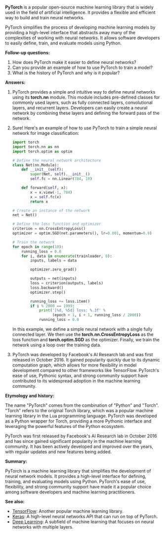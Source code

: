**PyTorch** is a popular open-source machine learning library that is widely
used in the field of artificial intelligence. It provides a flexible and
efficient way to build and train neural networks.

PyTorch simplifies the process of developing machine learning models by
providing a high-level interface that abstracts away many of the complexities
of working with neural networks. It allows software developers to easily
define, train, and evaluate models using Python.

**Follow-up questions:**

1. How does PyTorch make it easier to define neural networks?
2. Can you provide an example of how to use PyTorch to train a model?
3. What is the history of PyTorch and why is it popular?

**Answers:**

1. PyTorch provides a simple and intuitive way to define neural networks using
   its **torch.nn** module. This module includes pre-defined classes for
   commonly used layers, such as fully connected layers, convolutional layers,
   and recurrent layers. Developers can easily create a neural network by
   combining these layers and defining the forward pass of the network.

2. Sure! Here's an example of how to use PyTorch to train a simple neural
   network for image classification:

   ```python
   import torch
   import torch.nn as nn
   import torch.optim as optim

   # Define the neural network architecture
   class Net(nn.Module):
       def __init__(self):
           super(Net, self).__init__()
           self.fc = nn.Linear(784, 10)

       def forward(self, x):
           x = x.view(-1, 784)
           x = self.fc(x)
           return x

   # Create an instance of the network
   net = Net()

   # Define the loss function and optimizer
   criterion = nn.CrossEntropyLoss()
   optimizer = optim.SGD(net.parameters(), lr=0.001, momentum=0.9)

   # Train the network
   for epoch in range(10):
       running_loss = 0.0
       for i, data in enumerate(trainloader, 0):
           inputs, labels = data

           optimizer.zero_grad()

           outputs = net(inputs)
           loss = criterion(outputs, labels)
           loss.backward()
           optimizer.step()

           running_loss += loss.item()
           if i % 2000 == 1999:
               print('[%d, %5d] loss: %.3f' %
                     (epoch + 1, i + 1, running_loss / 2000))
               running_loss = 0.0
   ```

   In this example, we define a simple neural network with a single fully
   connected layer. We then use the **torch.nn.CrossEntropyLoss** as the loss
   function and **torch.optim.SGD** as the optimizer. Finally, we train the
   network using a loop over the training data.

3. PyTorch was developed by Facebook's AI Research lab and was first released
   in October 2016. It gained popularity quickly due to its dynamic computation
   graph, which allows for more flexibility in model development compared to
   other frameworks like TensorFlow. PyTorch's ease of use, Pythonic syntax,
   and strong community support have contributed to its widespread adoption in
   the machine learning community.

**Etymology and history:**

The name "PyTorch" comes from the combination of "Python" and "Torch". "Torch"
refers to the original Torch library, which was a popular machine learning
library in the Lua programming language. PyTorch was developed as a Python
wrapper for Torch, providing a more Pythonic interface and leveraging the
powerful features of the Python ecosystem.

PyTorch was first released by Facebook's AI Research lab in October 2016 and
has since gained significant popularity in the machine learning community. It
has been actively developed and improved over the years, with regular updates
and new features being added.

**Summary:**

PyTorch is a machine learning library that simplifies the development of neural
network models. It provides a high-level interface for defining, training, and
evaluating models using Python. PyTorch's ease of use, flexibility, and strong
community support have made it a popular choice among software developers and
machine learning practitioners.

**See also:**

- [TensorFlow](?concept=tensorflow&specialist_role=ML+Engineer&target_audience=Software+developer):
  Another popular machine learning library.
- [Keras](?concept=keras&specialist_role=ML+Engineer&target_audience=Software+developer):
  A high-level neural networks API that can run on top of PyTorch.
- [Deep Learning](?concept=deep+learning&specialist_role=ML+Engineer&target_audience=Software+developer):
  A subfield of machine learning that focuses on neural networks with multiple
  layers.